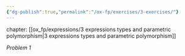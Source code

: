 ```yaml
---
{"dg-publish":true,"permalink":"/ox-fp/exercises/3-exercises/"}
---
```


chapter: [[ox_fp/expressions/3 expressions types and parametric polymorphism\|3 expressions types and parametric polymorphism]]

*Problem 1*

